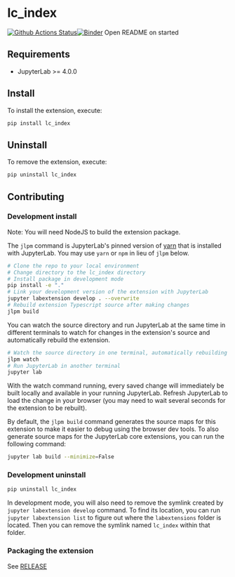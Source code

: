 # lc_index

[![Github Actions Status](https://github.com/entap/jupyterlab_lc_index.git/workflows/Build/badge.svg)](https://github.com/entap/jupyterlab_lc_index.git/actions/workflows/build.yml)[![Binder](https://mybinder.org/badge_logo.svg)](https://mybinder.org/v2/gh/entap/jupyterlab_lc_index.git/main?urlpath=lab)
Open README on started

## Requirements

- JupyterLab >= 4.0.0

## Install

To install the extension, execute:

```bash
pip install lc_index
```

## Uninstall

To remove the extension, execute:

```bash
pip uninstall lc_index
```

## Contributing

### Development install

Note: You will need NodeJS to build the extension package.

The `jlpm` command is JupyterLab's pinned version of
[yarn](https://yarnpkg.com/) that is installed with JupyterLab. You may use
`yarn` or `npm` in lieu of `jlpm` below.

```bash
# Clone the repo to your local environment
# Change directory to the lc_index directory
# Install package in development mode
pip install -e "."
# Link your development version of the extension with JupyterLab
jupyter labextension develop . --overwrite
# Rebuild extension Typescript source after making changes
jlpm build
```

You can watch the source directory and run JupyterLab at the same time in different terminals to watch for changes in the extension's source and automatically rebuild the extension.

```bash
# Watch the source directory in one terminal, automatically rebuilding when needed
jlpm watch
# Run JupyterLab in another terminal
jupyter lab
```

With the watch command running, every saved change will immediately be built locally and available in your running JupyterLab. Refresh JupyterLab to load the change in your browser (you may need to wait several seconds for the extension to be rebuilt).

By default, the `jlpm build` command generates the source maps for this extension to make it easier to debug using the browser dev tools. To also generate source maps for the JupyterLab core extensions, you can run the following command:

```bash
jupyter lab build --minimize=False
```

### Development uninstall

```bash
pip uninstall lc_index
```

In development mode, you will also need to remove the symlink created by `jupyter labextension develop`
command. To find its location, you can run `jupyter labextension list` to figure out where the `labextensions`
folder is located. Then you can remove the symlink named `lc_index` within that folder.

### Packaging the extension

See [RELEASE](RELEASE.md)

